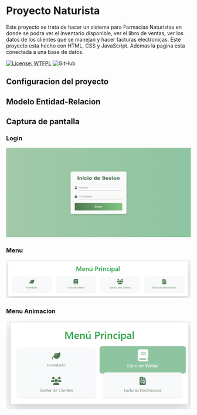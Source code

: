 # Proyecto Naturista

Este proyecto se trata de hacer un sistema para Farmacias Naturistas en donde se podra ver el inventario disponible, ver el libro de ventas, ver los datos de los clientes que se manejan y hacer facturas electronicas. Este proyecto esta hecho con HTML, CSS y JavaScript. Ademas la pagina esta conectada a una base de datos. 

[![License: WTFPL](https://img.shields.io/badge/License-WTFPL-brightgreen.svg)](http://www.wtfpl.net/about/)
![GitHub](https://img.shields.io/github/commit-activity/m/juanpuerto23/ProyectoNaturista)

## Configuracion del proyecto



## Modelo Entidad-Relacion

## Captura de pantalla

### Login

![Captura Login](img/login.png)

### Menu

![Captura Menu](img/menu_responsive.png)

### Menu Animacion

![Captura Menu Animacion](img/menu_animation.png)